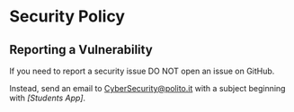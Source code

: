 # Security Policy

## Reporting a Vulnerability

If you need to report a security issue DO NOT open an issue on GitHub.

Instead, send an email to CyberSecurity@polito.it with a subject beginning with _[Students App]_.
